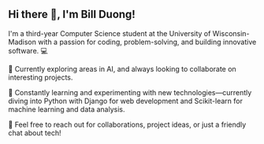 ## Hi there 👋, I'm Bill Duong!
I'm a third-year Computer Science student at the University of Wisconsin-Madison with a passion for coding, problem-solving, and building innovative software. 💻

🔭 Currently exploring areas in AI, and always looking to collaborate on interesting projects. 

🌱 Constantly learning and experimenting with new technologies—currently diving into Python with Django for web development and Scikit-learn for machine learning and data analysis. 

💬 Feel free to reach out for collaborations, project ideas, or just a friendly chat about tech!
